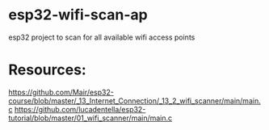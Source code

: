 # esp32-wifi-scan-ap
esp32 project to scan for all available wifi access points


# Resources:
https://github.com/Mair/esp32-course/blob/master/_13_Internet_Connection/_13_2_wifi_scanner/main/main.c
https://github.com/lucadentella/esp32-tutorial/blob/master/01_wifi_scanner/main/main.c

